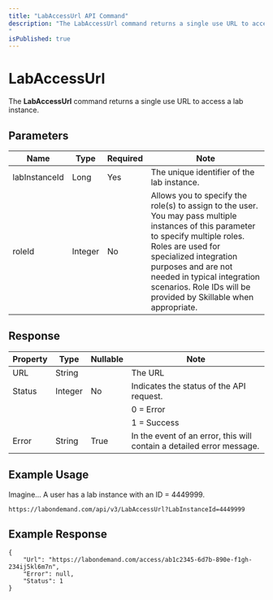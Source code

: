 ```yaml
---
title: "LabAccessUrl API Command"
description: "The LabAccessUrl command returns a single use URL to access a lab instance.
"
isPublished: true
---
```


# LabAccessUrl

The **LabAccessUrl** command returns a single use URL to access a lab instance.

## Parameters

|Name|Type|Required|Note|
|--- |--- |--- |--- |
|labInstanceId|Long|Yes|The unique identifier of the lab instance.
|roleId|Integer|No|Allows you to specify the role(s) to assign to the user. You may pass multiple instances of this parameter to specify multiple roles. Roles are used for specialized integration purposes and are not needed in typical integration scenarios. Role IDs will be provided by Skillable when appropriate.|

## Response 

|Property|Type|Nullable|Note|
|--- |--- |--- |--- |
|URL|String||The URL 
|Status|Integer|No|Indicates the status of the API request.
||||0 = Error
||||1 = Success|
|Error|String|True|In the event of an error, this will contain a detailed error message.|

## Example Usage

Imagine… A user has a lab instance with an ID = 4449999.

```
https://labondemand.com/api/v3/LabAccessUrl?LabInstanceId=4449999
```

## Example Response
```linenums
{
    "Url": "https://labondemand.com/access/ab1c2345-6d7b-890e-f1gh-234ij5kl6m7n",
    "Error": null,
    "Status": 1
}
```
